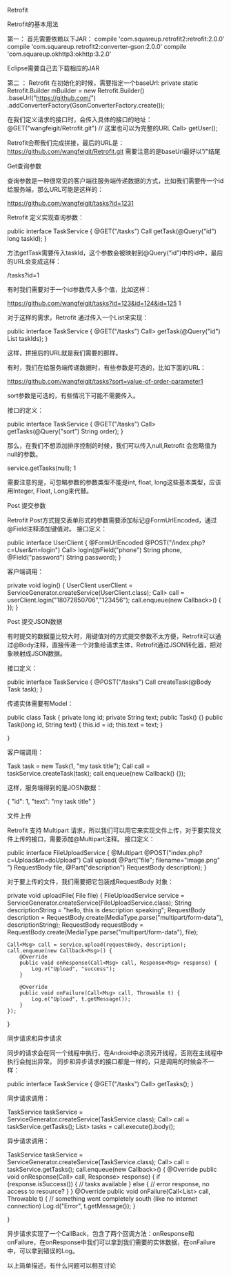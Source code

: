 Retrofit

Retrofit的基本用法

第一： 首先需要依赖以下JAR：
compile 'com.squareup.retrofit2:retrofit:2.0.0'
compile 'com.squareup.retrofit2:converter-gson:2.0.0'
compile 'com.squareup.okhttp3:okhttp:3.2.0'


Eclipse需要自己去下载相应的JAR

第二 ： Retrofit 在初始化的时候，需要指定一个baseUrl: private static Retrofit.Builder mBuilder = new Retrofit.Builder() .baseUrl("https://github.com/") .addConverterFactory(GsonConverterFactory.create());

在我们定义请求的接口时，会传入具体的接口的地址： @GET("wangfeigit/Retrofit.git") // 这里也可以为完整的URL Call> getUser();

Retrofit会帮我们完成拼接，最后的URL是：https://github.com/wangfeigit/Retrofit.git 需要注意的是baseUrl最好以”/”结尾

Get查询参数

查询参数是一种很常见的客户端往服务端传递数据的方式，比如我们需要传一个id给服务端，那么URL可能是这样的：

https://github.com/wangfeigit/tasks?id=1231

Retrofit 定义实现查询参数：

public interface TaskService {
 @GET("/tasks") Call getTask(@Query("id") long taskId); }

方法getTask需要传入taskId，这个参数会被映射到@Query(“id”)中的id中，最后的URL会变成这样：

/tasks?id=1

有时我们需要对于一个id参数传入多个值，比如这样：

https://github.com/wangfeigit/tasks?id=123&id=124&id=125 1

对于这样的需求，Retrofit 通过传入一个List来实现：

public interface TaskService {
 @GET("/tasks") Call> getTask(@Query("id") List taskIds); }

这样，拼接后的URL就是我们需要的那样。

有时，我们在给服务端传递数据时，有些参数是可选的，比如下面的URL：

https://github.com/wangfeigit/tasks?sort=value-of-order-parameter1

sort参数是可选的，有些情况下可能不需要传入。

接口的定义：

public interface TaskService {
 @GET("/tasks") Call> getTasks(@Query("sort") String order); }

那么，在我们不想添加排序控制的时候，我们可以传入null,Retrofit 会忽略值为null的参数。

service.getTasks(null); 1

需要注意的是，可忽略参数的参数类型不能是int, float, long这些基本类型，应该用Integer, Float, Long来代替。

Post 提交参数

Retrofit Post方式提交表单形式的参数需要添加标记@FormUrlEncoded，通过@Field注释添加键值对。 接口定义：

public interface UserClient { @FormUrlEncoded @POST("/index.php?c=User&m=login") Call> login(@Field("phone") String phone, @Field("password") String password); }

客户端调用：

private void login() { UserClient userClient = ServiceGenerator.createService(UserClient.class); Call> call = userClient.login("18072850706","123456"); call.enqueue(new Callback>() {
    });
}


Post 提交JSON数据

有时提交的数据量比较大时，用键值对的方式提交参数不太方便，Retrofit可以通过@Body注释，直接传递一个对象给请求主体，Retrofit通过JSON转化器，把对象映射成JSON数据。

接口定义：

public interface TaskService {
 @POST("/tasks") Call createTask(@Body Task task); }

传递实体需要有Model：

public class Task {
 private long id; private String text;
public Task() {}
public Task(long id, String text) {
    this.id = id;
    this.text = text;
}


}

客户端调用：

Task task = new Task(1, "my task title");
 Call call = taskService.createTask(task);
 call.enqueue(new Callback() {}); 

这样，服务端得到的是JOSN数据：

{ "id": 1, "text": "my task title" }

文件上传

Retrofit 支持 Multipart 请求，所以我们可以用它来实现文件上传，对于要实现文件上传的接口，需要添加@Multipart注释。 接口定义：

public interface FileUploadService { @Multipart @POST("index.php?c=Upload&m=doUpload") Call upload( @Part("file\"; filename=\"image.png\" ") RequestBody file, @Part("description") RequestBody description); }

对于要上传的文件，我们需要把它包装成RequestBody 对象：

private void uploadFile( File file) { FileUploadService service = ServiceGenerator.createService(FileUploadService.class);
    String descriptionString = "hello, this is description speaking";
    RequestBody description =
            RequestBody.create(MediaType.parse("multipart/form-data"), descriptionString);
    RequestBody requestBody =
            RequestBody.create(MediaType.parse("multipart/form-data"), file);

    Call<Msg> call = service.upload(requestBody, description);
    call.enqueue(new Callback<Msg>() {
        @Override
        public void onResponse(Call<Msg> call, Response<Msg> response) {
            Log.v("Upload", "success");
        }

        @Override
        public void onFailure(Call<Msg> call, Throwable t) {
            Log.e("Upload", t.getMessage());
        }
    });
}


同步请求和异步请求

同步的请求会在同一个线程中执行，在Android中必须另开线程，否则在主线程中执行会抛出异常。 同步和异步请求的接口都是一样的，只是调用的时候会不一样：

public interface TaskService {
 @GET("/tasks") Call> getTasks(); }

同步请求调用：

TaskService taskService = ServiceGenerator.createService(TaskService.class);
 Call> call = taskService.getTasks();
 List> tasks = call.execute().body(); 

异步请求调用：

TaskService taskService = ServiceGenerator.createService(TaskService.class);
 Call> call = taskService.getTasks();
 call.enqueue(new Callback>() {
 @Override public void onResponse(Call> call, Response> response) { if (response.isSuccess()) { // tasks available } else { // error response, no access to resource? } }
@Override
public void onFailure(Call<List<Task>> call, Throwable t) {
    // something went completely south (like no internet connection)
    Log.d("Error", t.getMessage());
}


}

异步请求实现了一个CallBack，包含了两个回调方法：onResponse和 onFailure，在onResponse中我们可以拿到我们需要的实体数据，在onFailure中，可以拿到错误的Log。

以上简单描述，有什么问题可以相互讨论 
